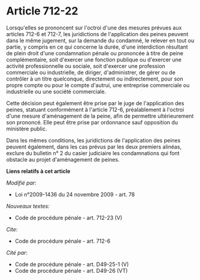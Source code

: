 # Article 712-22

Lorsqu'elles se prononcent sur l'octroi d'une des mesures prévues aux articles 712-6 et 712-7, les juridictions de
l'application des peines peuvent dans le même jugement, sur la demande du condamné, le relever en tout ou partie, y compris
en ce qui concerne la durée, d'une interdiction résultant de plein droit d'une condamnation pénale ou prononcée à titre de
peine complémentaire, soit d'exercer une fonction publique ou d'exercer une activité professionnelle ou sociale, soit
d'exercer une profession commerciale ou industrielle, de diriger, d'administrer, de gérer ou de contrôler à un titre
quelconque, directement ou indirectement, pour son propre compte ou pour le compte d'autrui, une entreprise commerciale ou
industrielle ou une société commerciale. 

Cette décision peut également être prise par le juge de l'application des peines, statuant conformément à l'article 712-6,
préalablement à l'octroi d'une mesure d'aménagement de la peine, afin de permettre ultérieurement son prononcé. Elle peut
être prise par ordonnance sauf opposition du ministère public. 

Dans les mêmes conditions, les juridictions de l'application des peines peuvent également, dans les cas prévus par les deux
premiers alinéas, exclure du bulletin n° 2 du casier judiciaire les condamnations qui font obstacle au projet d'aménagement
de peines.

**Liens relatifs à cet article**

_Modifié par_:

  - Loi n°2009-1436 du 24 novembre 2009 - art. 78

_Nouveaux textes_:

  - Code de procédure pénale - art. 712-23 (V)

_Cite_:

  - Code de procédure pénale - art. 712-6

_Cité par_:

  - Code de procédure pénale - art. D49-25-1 (V)
  - Code de procédure pénale - art. D49-26 (VT)
